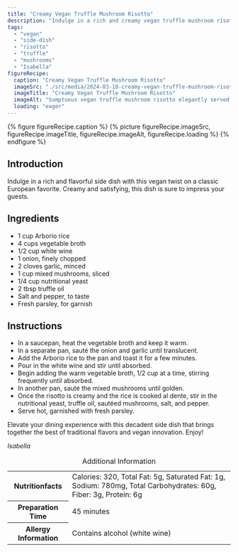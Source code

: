 ```yaml
---
title: "Creamy Vegan Truffle Mushroom Risotto"
description: "Indulge in a rich and creamy vegan truffle mushroom risotto, a decadent side dish perfect for any occasion. This dish combines the earthy flavors of mushrooms with the luxurious aroma of truffle oil."
tags:
  - "vegan"
  - "side-dish"
  - "risotto"
  - "truffle"
  - "mushrooms"
  - "Isabella"
figureRecipe: 
  caption: "Creamy Vegan Truffle Mushroom Risotto"
  imageSrc: "./src/media/2024-03-18-creamy-vegan-truffle-mushroom-risotto-9879.png"
  imageTitle: "Creamy Vegan Truffle Mushroom Risotto"
  imageAlt: "Sumptuous vegan truffle mushroom risotto elegantly served on minimalist table setting, showcasing indulgent textures and earthy tones."
  loading: "eager"
---
```


{% figure figureRecipe.caption %}
{% picture figureRecipe.imageSrc, figureRecipe.imageTitle, figureRecipe.imageAlt, figureRecipe.loading %}
{% endfigure %}

## Introduction

Indulge in a rich and flavorful side dish with this vegan twist on a classic European favorite. Creamy and satisfying, this dish is sure to impress your guests.

## Ingredients

- 1 cup Arborio rice
- 4 cups vegetable broth
- 1/2 cup white wine
- 1 onion, finely chopped
- 2 cloves garlic, minced
- 1 cup mixed mushrooms, sliced
- 1/4 cup nutritional yeast
- 2 tbsp truffle oil
- Salt and pepper, to taste
- Fresh parsley, for garnish

## Instructions

- In a saucepan, heat the vegetable broth and keep it warm.
- In a separate pan, sauté the onion and garlic until translucent.
- Add the Arborio rice to the pan and toast it for a few minutes.
- Pour in the white wine and stir until absorbed.
- Begin adding the warm vegetable broth, 1/2 cup at a time, stirring frequently until absorbed.
- In another pan, sauté the mixed mushrooms until golden.
- Once the risotto is creamy and the rice is cooked al dente, stir in the nutritional yeast, truffle oil, sautéed mushrooms, salt, and pepper.
- Serve hot, garnished with fresh parsley.

Elevate your dining experience with this decadent side dish that brings together the best of traditional flavors and vegan innovation. Enjoy!

*Isabella*

<table><caption class='sr-only'>Additional Information</caption><tr><th>Nutritionfacts</th><td>Calories: 320, Total Fat: 5g, Saturated Fat: 1g, Sodium: 780mg, Total Carbohydrates: 60g, Fiber: 3g, Protein: 6g&nbsp;</td></tr><tr><th>Preparation Time</th><td>45 minutes&nbsp;</td></tr><tr><th>Allergy Information</th><td>Contains alcohol (white wine)&nbsp;</td></tr></table>

